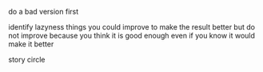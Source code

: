 
do a bad version first

identify lazyness
things you could improve to make the result better
but do not improve because you think it is good enough
even if you know it would make it better

story circle

